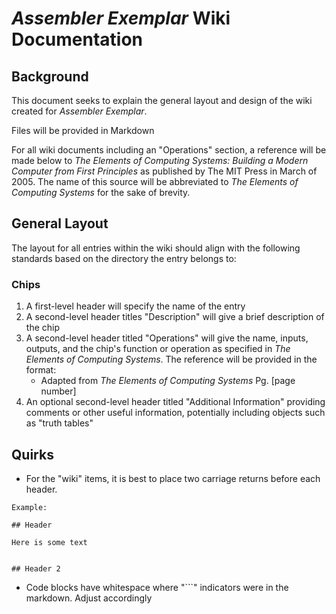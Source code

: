 # *Assembler Exemplar* Wiki Documentation

## Background

This document seeks to explain the general layout and design of the wiki created
for *Assembler Exemplar*.

Files will be provided in Markdown

For all wiki documents including an "Operations" section, a reference will be
made below to *The Elements of Computing Systems: Building a Modern Computer
from First Principles* as published by The MIT Press in March of 2005. The name
of this source will be abbreviated to *The Elements of Computing Systems* for
the sake of brevity.

## General Layout

The layout for all entries within the wiki should align with the following
standards based on the directory the entry belongs to:

### Chips

1. A first-level header will specify the name of the entry
2. A second-level header titles "Description" will give a brief description of
the chip
3. A second-level header titled "Operations" will give the name, inputs,
outputs, and the chip's function or operation as specified in *The Elements of
Computing Systems*. The reference will be provided in the format:
    * Adapted from *The Elements of Computing Systems* Pg. [page number]
4. An optional second-level header titled "Additional Information" providing
comments or other useful information, potentially including objects such as
"truth tables"

## Quirks

* For the "wiki" items, it is best to place two carriage returns before each
header.
```
Example:

## Header

Here is some text


## Header 2
```
* Code blocks have whitespace where "\`\`\`" indicators were in the markdown.
Adjust accordingly
